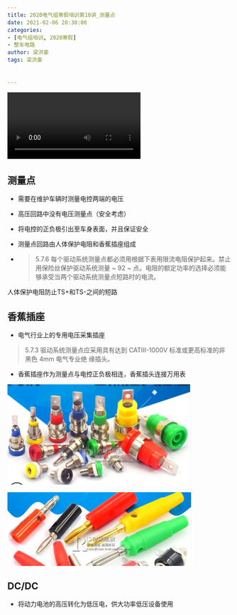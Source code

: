 ```yaml
---
title: 2020电气组寒假培训第10讲_测量点
date: 2021-02-06 20:30:00
categories:
- [电气组培训, 2020寒假]
- 整车电路
author: 梁洪豪
tags: 梁洪豪


---
```


<span></span>

<!-- More -->

<video src="http://q4v73d4us.bkt.clouddn.com/fury教程/2020电气组寒假培训/第十讲.m4v" controls>您的浏览器不支持video标签</video>
## 测量点

- 需要在维护车辆时测量电控两端的电压

- 高压回路中没有电压测量点（安全考虑）

- 将电控的正负极引出至车身表面，并且保证安全

- 测量点回路由人体保护电阻和香蕉插座组成

- > 5.7.6 每个驱动系统测量点都必须用根据下表用限流电阻保护起来。禁止用保险丝保护驱动系统测量 ~ 92 ~ 点。电阻的额定功率的选择必须能够承受当两个驱动系统测量点短路时的电流。

人体保护电阻防止TS+和TS-之间的短路



## 香蕉插座

- 电气行业上的专用电压采集插座

> 5.7.3 驱动系统测量点应采用具有达到 CATⅢ-1000V 标准或更高标准的非黑色 4mm 电气专业绝 缘插头。

- 香蕉插座作为测量点与电控正负极相连，香蕉插头连接万用表



![image-20200206201852338](2020电气组寒假培训第10讲_测量点，DCDC/image-20200206201852338.png)

![image-20200206201905288](2020电气组寒假培训第10讲_测量点，DCDC/image-20200206201905288.png)



## DC/DC

- 将动力电池的高压转化为低压电，供大功率低压设备使用

